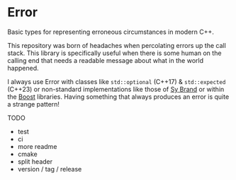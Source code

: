 # Error
Basic types for representing erroneous circumstances in modern C++.

This repository was born of headaches when percolating errors up the call stack. This library is specifically useful when there is some 
human on the calling end that needs a readable message about what in the world happened.  

I always use Error with classes like `std::optional` (C++17) & `std::expected` (C++23) or non-standard implementations like 
those of [Sy Brand](https://github.com/TartanLlama) or within the [Boost](https://www.boost.org/) libraries. Having something that always 
produces an error is quite a strange pattern!

TODO
- test
- ci
- more readme
- cmake
- split header
- version / tag / release
